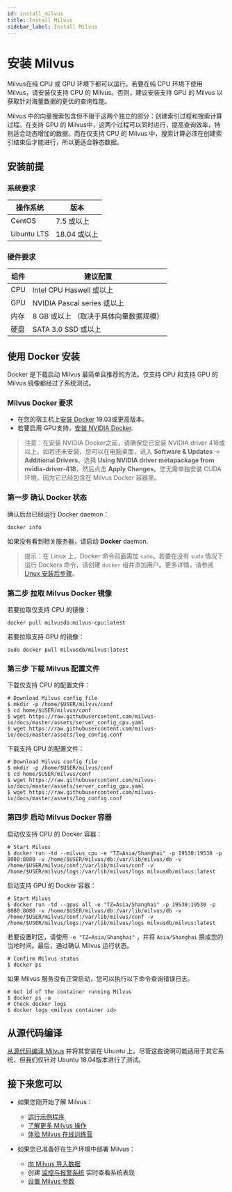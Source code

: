 ```yaml
---
id: install_milvus
title: Install Milvus
sidebar_label: Install Milvus
---
```

# 安装 Milvus

Milvus在纯 CPU 或 GPU 环境下都可以运行。若要在纯 CPU 环境下使用 Milvus，请安装仅支持 CPU 的 Milvus。否则，建议安装支持 GPU 的 Milvus 以获取针对海量数据的更优的查询性能。

Milvus 中的向量搜索包含但不限于这两个独立的部分：创建索引过程和搜索计算过程。在支持 GPU 的 Milvus中，这两个过程可以同时进行，提高查询效率，特别适合动态增加的数据。而在仅支持 CPU 的 Milvus 中，搜索计算必须在创建索引结束后才能进行，所以更适合静态数据。

## 安装前提

### 系统要求

| 操作系统   | 版本         |
| ---------- | ------------ |
| CentOS     | 7.5 或以上   |
| Ubuntu LTS | 18.04 或以上 |

### 硬件要求

| 组件 | 建议配置                          |
| ---- | --------------------------------- |
| CPU  | Intel CPU Haswell 或以上          |
| GPU  | NVIDIA Pascal series 或以上       |
| 内存 | 8 GB 或以上 （取决于具体向量数据规模） |
| 硬盘 | SATA 3.0 SSD 或以上               |

## 使用 Docker 安装

Docker 是下载启动 Milvus 最简单且推荐的方法。仅支持 CPU 和支持 GPU 的 Milvus 镜像都经过了系统测试。 

### Milvus Docker 要求

- 在您的宿主机上[安装 Docker](https://docs.docker.com/engine/installation/linux/docker-ce/ubuntu/) 19.03或更高版本。
- 若要启用 GPU支持，[安装 NVIDIA Docker](https://github.com/NVIDIA/nvidia-docker).

> 注意：在安装 NVIDIA Docker之前，请确保您已安装 NVIDIA driver 418或以上。如若还未安装，您可以在电脑桌面，进入 **Software & Updates** -> **Additional Drivers**。选择 **Using NVIDIA driver metapackage from nvidia-driver-418**，然后点击 **Apply Changes**。您无需单独安装 CUDA 环境，因为它已经包含在 Milvus Docker 容器里。

### 第一步 确认 Docker 状态

确认后台已经运行 Docker daemon：

```shell
docker info
```

如果没有看到相关服务器，请启动 **Docker** daemon.

> 提示：在 Linux 上，Docker 命令前面需加 `sudo`。若要在没有 `sudo` 情况下运行 Dockers 命令，请创建 `docker` 组并添加用户。更多详情，请参阅 [Linux 安装后步骤](https://docs.docker.com/install/linux/linux-postinstall/)。

### 第二步 拉取 Milvus Docker 镜像

若要拉取仅支持 CPU 的镜像：

```shell
docker pull milvusdb:milvus-cpu:latest
```

若要拉取支持 GPU 的镜像：

```
sudo docker pull milvusdb/milvus:latest
```

### 第三步 下载 Milvus 配置文件

下载仅支持 CPU 的配置文件：

```shell
# Download Milvus config file
$ mkdir -p /home/$USER/milvus/conf
$ cd home/$USER/milvus/conf
$ wget https://raw.githubusercontent.com/milvus-io/docs/master/assets/server_config_cpu.yaml
$ wget https://raw.githubusercontent.com/milvus-io/docs/master/assets/log_config.conf
```

下载支持 GPU 的配置文件：

```shell
# Download Milvus config file
$ mkdir -p /home/$USER/milvus/conf
$ cd home/$USER/milvus/conf
$ wget https://raw.githubusercontent.com/milvus-io/docs/master/assets/server_config_gpu.yaml
$ wget https://raw.githubusercontent.com/milvus-io/docs/master/assets/log_config.conf
```

### 第四步 启动 Milvus Docker 容器

启动仅支持 CPU 的 Docker 容器：

```shell
# Start Milvus
$ docker run -td --milvus_cpu -e "TZ=Asia/Shanghai" -p 19530:19530 -p 8080:8080 -v /home/$USER/milvus/db:/var/lib/milvus/db -v /home/$USER/milvus/conf:/var/lib/milvus/conf -v /home/$USER/milvus/logs:/var/lib/milvus/logs milvusdb/milvus:latest
```

启动支持 GPU 的 Docker 容器：

```shell
# Start Milvus
$ docker run -td --gpus all -e "TZ=Asia/Shanghai" -p 19530:19530 -p 8080:8080 -v /home/$USER/milvus/db:/var/lib/milvus/db -v /home/$USER/milvus/conf:/var/lib/milvus/conf -v /home/$USER/milvus/logs:/var/lib/milvus/logs milvusdb/milvus:latest
```

若要设置时区，请使用 `-e "TZ=Asia/Shanghai"` ，并将 `Asia/Shanghai` 换成您的当地时间。最后，通过确认 Milvus 运行状态。

```shell
# Confirm Milvus status
$ docker ps
```

如果 Milvus 服务没有正常启动，您可以执行以下命令查询错误日志。

```shell
# Get id of the container running Milvus
$ docker ps -a
# Check docker logs
$ docker logs <milvus container id>
```

## 从源代码编译

[从源代码编译 Milvus](https://github.com/milvus-io/milvus/blob/master/install.md) 并将其安装在 Ubuntu 上。尽管这些说明可能适用于其它系统，但我们仅针对 Ubuntu 18.04版本进行了测试。

## 接下来您可以

- 如果您刚开始了解 Milvus：

  - [运行示例程序](example_code.md)
  - [了解更多 Milvus 操作](milvus_operation.md)
  - [体验 Milvus 在线训练营](https://github.com/milvus-io/bootcamp)

- 如果您已准备好在生产环境中部署 Milvus：

  - [向 Milvus 导入数据](import_data.md)
  - 创建 [监控与报警系统](monitor.md) 实时查看系统表现
  - [设置 Milvus 参数](../reference/milvus_config.md)
